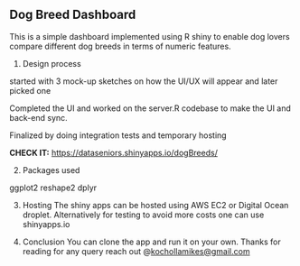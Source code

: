 ## Dog Breed Dashboard


This is a simple dashboard implemented using R shiny to enable dog lovers compare different dog breeds in
terms of numeric features.

1. Design process

started with 3 mock-up sketches on how the UI/UX will appear and later picked one

Completed the UI and worked on the server.R codebase to make the UI and back-end sync.

Finalized by doing integration tests and temporary hosting

**CHECK IT:** <https://dataseniors.shinyapps.io/dogBreeds/>


2. Packages used

ggplot2
reshape2
dplyr

3. Hosting
The shiny apps can be hosted using AWS EC2 or Digital Ocean droplet. Alternatively for testing to avoid
more costs one can use shinyapps.io

4. Conclusion
You can clone the app and run it on your own. Thanks for reading for any query reach out @kochollamikes@gmail.com

